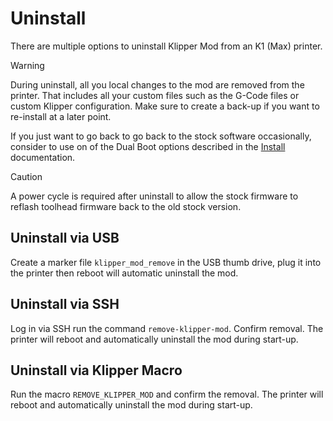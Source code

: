 # Uninstall

There are multiple options to uninstall Klipper Mod from an K1 (Max) printer.

> [!WARNING]
> During uninstall, all you local changes to the mod are removed from the printer. That includes all your custom files such as the G-Code files or custom Klipper configuration. Make sure to create a back-up if you want to re-install at a later point.
>
> If you just want to go back to go back to the stock software occasionally, consider to use on of the Dual Boot options described in the [Install](INSTALL.md) documentation.

> [!CAUTION]
> A power cycle is required after uninstall to allow the stock firmware to reflash toolhead firmware back to the old stock version.

## Uninstall via USB

Create a marker file `klipper_mod_remove` in the USB thumb drive, plug it into the printer then reboot will automatic uninstall the mod.

## Uninstall via SSH

Log in via SSH run the command `remove-klipper-mod`. Confirm removal. The printer will reboot and automatically uninstall the mod during start-up.

## Uninstall via Klipper Macro

Run the macro `REMOVE_KLIPPER_MOD` and confirm the removal. The printer will reboot and automatically uninstall the mod during start-up.
